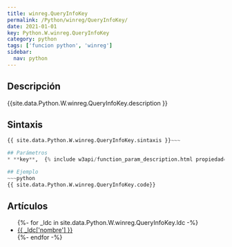 ```yaml
---
title: winreg.QueryInfoKey
permalink: /Python/winreg/QueryInfoKey/
date: 2021-01-01
key: Python.W.winreg.QueryInfoKey
category: python
tags: ['funcion python', 'winreg']
sidebar: 
  nav: python
---
```


## Descripción
{{site.data.Python.W.winreg.QueryInfoKey.description }}

## Sintaxis
~~~python
{{ site.data.Python.W.winreg.QueryInfoKey.sintaxis }}~~~

## Parámetros
* **key**,  {% include w3api/function_param_description.html propiedad=site.data.Python.W.winreg.QueryInfoKey valor="key" %}

## Ejemplo
~~~python
{{ site.data.Python.W.winreg.QueryInfoKey.code}}
~~~

## Artículos
<ul>
{%- for _ldc in site.data.Python.W.winreg.QueryInfoKey.ldc -%}
   <li>
       <a href="{{_ldc['url'] }}">{{ _ldc['nombre'] }}</a>
   </li>
{%- endfor -%}
</ul>
